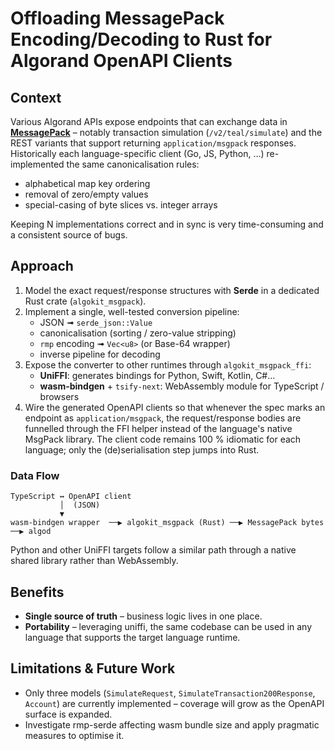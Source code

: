 # Offloading MessagePack Encoding/Decoding to Rust for Algorand OpenAPI Clients

## Context

Various Algorand APIs expose endpoints that can exchange data in **[MessagePack](https://msgpack.org/)** – notably transaction simulation (`/v2/teal/simulate`) and the REST variants that support returning `application/msgpack` responses.  Historically each language-specific client (Go, JS, Python, …) re-implemented the same canonicalisation rules:

* alphabetical map key ordering
* removal of zero/empty values
* special-casing of byte slices vs. integer arrays

Keeping N implementations correct and in sync is very time-consuming and a consistent source of bugs.

## Approach

1. Model the exact request/response structures with **Serde** in a dedicated Rust crate (`algokit_msgpack`).
2. Implement a single, well-tested conversion pipeline:
   * JSON ➟ `serde_json::Value`
   * canonicalisation (sorting / zero-value stripping)
   * `rmp` encoding ➟ `Vec<u8>` (or Base-64 wrapper)
   * inverse pipeline for decoding
3. Expose the converter to other runtimes through `algokit_msgpack_ffi`:
   * **UniFFI**: generates bindings for Python, Swift, Kotlin, C#…
   * **wasm-bindgen** + `tsify-next`: WebAssembly module for TypeScript / browsers
4. Wire the generated OpenAPI clients so that whenever the spec marks an endpoint as `application/msgpack`, the request/response bodies are funnelled through the FFI helper instead of the language's native MsgPack library.  The client code remains 100 % idiomatic for each language; only the (de)serialisation step jumps into Rust.

### Data Flow

```ascii
TypeScript ↔ OpenAPI client
           │  (JSON)
           ▼
wasm-bindgen wrapper  ──▶ algokit_msgpack (Rust) ──▶ MessagePack bytes ──▶ algod
```

Python and other UniFFI targets follow a similar path through a native shared library rather than WebAssembly.

## Benefits

* **Single source of truth** – business logic lives in one place.
* **Portability** – leveraging uniffi, the same codebase can be used in any language that supports the target language runtime.

## Limitations & Future Work

* Only three models (`SimulateRequest`, `SimulateTransaction200Response`, `Account`) are currently implemented – coverage will grow as the OpenAPI surface is expanded.
* Investigate rmp-serde affecting wasm bundle size and apply pragmatic measures to optimise it.
